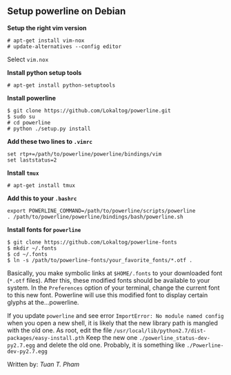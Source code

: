 Setup powerline on Debian
-------------------------

**Setup the right vim version**
```
# apt-get install vim-nox
# update-alternatives --config editor
```
Select `vim.nox`

**Install python setup tools**
```
# apt-get install python-setuptools
```

**Install powerline**
```
$ git clone https://github.com/Lokaltog/powerline.git
$ sudo su
# cd powerline
# python ./setup.py install
```

**Add these two lines to `.vimrc`**
```
set rtp+=/path/to/powerline/powerline/bindings/vim
set laststatus=2
```

**Install `tmux`**
```
# apt-get install tmux
```

**Add this to your `.bashrc`**
```
export POWERLINE_COMMAND=/path/to/powerline/scripts/powerline
. /path/to/powerline/powerline/bindings/bash/powerline.sh
```

**Install fonts for `powerline`**
```
$ git clone https://github.com/Lokaltog/powerline-fonts
$ mkdir ~/.fonts
$ cd ~/.fonts
$ ln -s /path/to/powerline-fonts/your_favorite_fonts/*.otf .
```
Basically, you make symbolic links at `$HOME/.fonts` to your
downloaded font (`*.otf` files). After this, these modified
fonts should be available to your system. In the `Preferences`
option of your terminal, change the current font to this
new font. Powerline will use this modified font to display
certain glyphs at the...powerline.

If you update `powerline` and see error `ImportError: No module named config`
when you open a new shell, it is likely that the new library path is mangled
with the old one. As root, edit the file `/usr/local/lib/python2.7/dist-packages/easy-install.pth`
Keep the new one `./powerline_status-dev-py2.7.egg` and delete the old one.
Probably, it is something like `./Powerline-dev-py2.7.egg`

Written by: _Tuan T. Pham_

